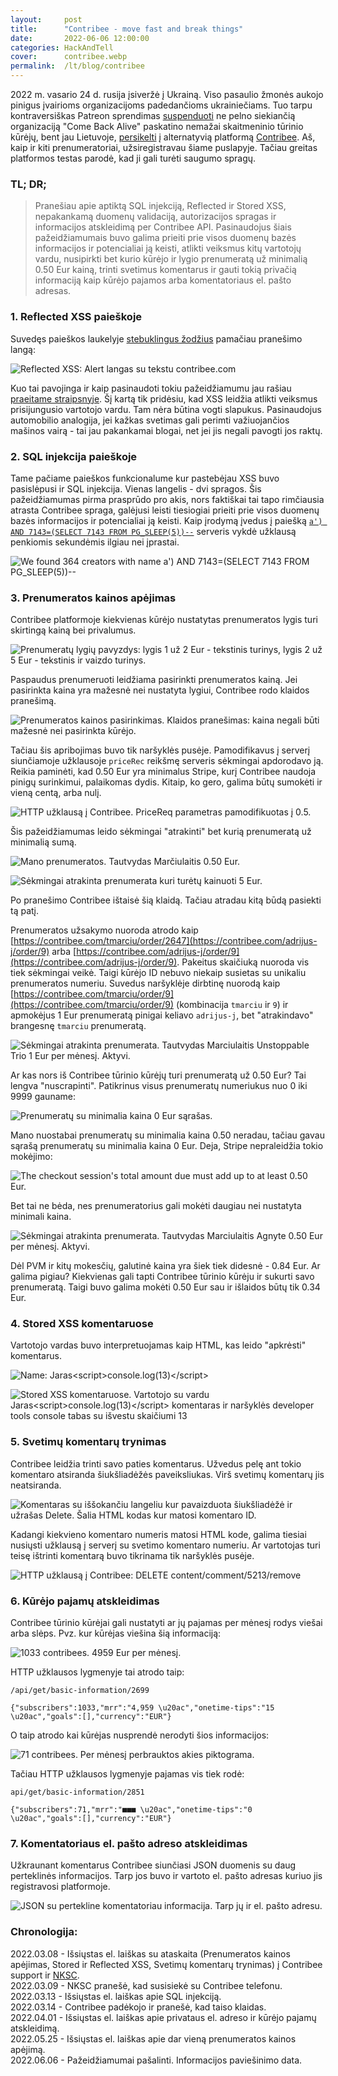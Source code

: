 ```yaml
---
layout:     post
title:      "Contribee - move fast and break things"
date:       2022-06-06 12:00:00
categories: HackAndTell
cover:      contribee.webp
permalink:  /lt/blog/contribee
---
```

2022 m. vasario 24 d. rusija įsiveržė į Ukrainą. Viso pasaulio žmonės aukojo pinigus įvairioms organizacijoms padedančioms ukrainiečiams. Tuo tarpu kontraversiškas Patreon sprendimas [suspenduoti](https://www.cnbc.com/2022/02/24/patreon-suspends-come-back-alive-page-for-ukrainian-army-donations.html) ne pelno siekiančią organizaciją "Come Back Alive" paskatino nemažai skaitmeninio tūrinio kūrėjų, bent jau Lietuvoje, [persikelti](https://twitter.com/yarlob/status/1498235520878624769) į alternatyvią platformą [Contribee](https://contribee.com). Aš, kaip ir kiti prenumeratoriai, užsiregistravau šiame puslapyje. Tačiau greitas platformos testas parodė, kad ji gali turėti saugumo spragų.

### TL; DR;

> Pranešiau apie aptiktą SQL injekciją, Reflected ir Stored XSS, nepakankamą duomenų validaciją, autorizacijos spragas ir informacijos atskleidimą per Contribee API. Pasinaudojus šiais pažeidžiamumais buvo galima prieiti prie visos duomenų bazės informacijos ir potencialiai ją keisti, atlikti veiksmus kitų vartotojų vardu, nusipirkti bet kurio kūrėjo ir lygio prenumeratą už minimalią 0.50 Eur kainą, trinti svetimus komentarus ir gauti tokią privačią informaciją kaip kūrėjo pajamos arba komentatoriaus el. pašto adresas.

### 1. Reflected XSS paieškoje

Suvedęs paieškos laukelyje [stebuklingus žodžius](https://contribee.com/search?q=%3Cscript%3Ealert%28document.domain%29%3C%2Fscript%3E) pamačiau pranešimo langą:

![Reflected XSS: Alert langas su tekstu contribee.com](contribee_reflected_xss.webp "Contribee reflected XSS")

Kuo tai pavojinga ir kaip pasinaudoti tokiu pažeidžiamumu jau rašiau [praeitame straipsnyje](/lt/blog/vz-slapukai). Šį kartą tik pridėsiu, kad XSS leidžia atlikti veiksmus prisijungusio vartotojo vardu. Tam nėra būtina vogti slapukus. Pasinaudojus automobilio analogija, jei kažkas svetimas gali perimti važiuojančios mašinos vairą - tai jau pakankamai blogai, net jei jis negali pavogti jos raktų.

### 2. SQL injekcija paieškoje

Tame pačiame paieškos funkcionalume kur pastebėjau XSS buvo pasislėpusi ir SQL injekcija. Vienas langelis - dvi spragos. Šis pažeidžiamumas pirma prasprūdo pro akis, nors faktiškai tai tapo rimčiausia atrasta Contribee spraga, galėjusi leisti tiesiogiai prieiti prie visos duomenų bazės informacijos ir potencialiai ją keisti. Kaip įrodymą įvedus į paiešką [`a') AND 7143=(SELECT 7143 FROM PG_SLEEP(5))--`](<https://contribee.com/search?q=a%27)%20AND%207143=(SELECT%207143%20FROM%20PG_SLEEP(5))-->) serveris vykdė užklausą penkiomis sekundėmis ilgiau nei įprastai.

![We found 364 creators with name a') AND 7143=(SELECT 7143 FROM PG_SLEEP(5))--](contribee_sql_result.webp "SQL injekcijos rezultatas")

### 3. Prenumeratos kainos apėjimas

Contribee platformoje kiekvienas kūrėjo nustatytas prenumeratos lygis turi skirtingą kainą bei privalumus.

![Prenumeratų lygių pavyzdys: lygis 1 už 2 Eur - tekstinis turinys, lygis 2 už 5 Eur - tekstinis ir vaizdo turinys.](contribee_lygiai.webp "Prenumeratų lygių pavyzdys")

Paspaudus prenumeruoti leidžiama pasirinkti prenumeratos kainą. Jei pasirinkta kaina yra mažesnė nei nustatyta lygiui, Contribee rodo klaidos pranešimą.

![Prenumeratos kainos pasirinkimas. Klaidos pranešimas: kaina negali būti mažesnė nei pasirinkta kūrėjo.](contribee_subscription_choose.webp "Prenumeratos kainos pasirinkimas")

Tačiau šis apribojimas buvo tik naršyklės pusėje. Pamodifikavus į serverį siunčiamoje užklausoje `priceRec` reikšmę serveris sėkmingai apdorodavo ją. Reikia paminėti, kad 0.50 Eur yra minimalus Stripe, kurį Contribee naudoja pinigų surinkimui, palaikomas dydis. Kitaip, ko gero, galima būtų sumokėti ir vieną centą, arba nulį.

![HTTP užklausą į Contribee. PriceReq parametras pamodifikuotas į 0.5.](contribee_subscription_intercept.png "HTTP užklausą į Contribee")

Šis pažeidžiamumas leido sėkmingai "atrakinti" bet kurią prenumeratą už minimalią sumą.

![Mano prenumeratos. Tautvydas Marčiulaitis 0.50 Eur.](contribee_subscription_my.webp "Nauja prenumerata už 0.50 Eur")

![Sėkmingai atrakinta prenumerata kuri turėtų kainuoti 5 Eur.](contribee_subscription_success.webp "Sekmingai atrakinome prenumeratą")

Po pranešimo Contribee ištaisė šią klaidą. Tačiau atradau kitą būdą pasiekti tą patį.

Prenumeratos užsakymo nuoroda atrodo kaip [https://contribee.com/tmarciu/order/2647](https://contribee.com/adrijus-j/order/9) arba [https://contribee.com/adrijus-j/order/9](https://contribee.com/adrijus-j/order/9). Pakeitus skaičiuką nuoroda vis tiek sėkmingai veikė. Taigi kūrėjo ID nebuvo niekaip susietas su unikaliu prenumeratos numeriu. Suvedus naršyklėje dirbtinę nuorodą kaip [https://contribee.com/tmarciu/order/9](https://contribee.com/tmarciu/order/9) (kombinacija `tmarciu` ir `9`) ir apmokėjus 1 Eur prenumeratą pinigai keliavo `adrijus-j`, bet "atrakindavo" brangesnę `tmarciu` prenumeratą.

![Sėkmingai atrakinta prenumerata. Tautvydas Marciulaitis Unstoppable Trio 1 Eur per mėnesį. Aktyvi.](contribee_tmarciu_adrijus.webp "Sėkmingai atrakinome prenumeratą")

Ar kas nors iš Contribee tūrinio kūrėjų turi prenumeratą už 0.50 Eur? Tai lengva "nuscrapinti". Patikrinus visus prenumeratų numeriukus nuo 0 iki 9999 gauname:

![Prenumeratų su minimalia kaina 0 Eur sąrašas.](contribee_scrape.png "Prenumeratų su minimalia kaina 0 Eur sąrašas.")

Mano nuostabai prenumeratų su minimalia kaina 0.50 neradau, tačiau gavau sąrašą prenumeratų su minimalia kaina 0 Eur. Deja, Stripe nepraleidžia tokio mokėjimo:

![The checkout session's total amount due must add up to at least 0.50 Eur.](contribee_stripe.webp "The checkout session's total amount due must add up to at least 0.50 Eur.")

Bet tai ne bėda, nes prenumeratorius gali mokėti daugiau nei nustatyta minimali kaina.

![Sėkmingai atrakinta prenumerata. Tautvydas Marciulaitis Agnyte 0.50 Eur per mėnesį. Aktyvi.](contribee_tmarciu_agnyte.webp "Sėkmingai atrakinome prenumeratą")

Dėl PVM ir kitų mokesčių, galutinė kaina yra šiek tiek didesnė - 0.84 Eur. Ar galima pigiau? Kiekvienas gali tapti Contribee tūrinio kūrėju ir sukurti savo prenumeratą. Taigi buvo galima mokėti 0.50 Eur sau ir išlaidos būtų tik 0.34 Eur.

### 4. Stored XSS komentaruose

Vartotojo vardas buvo interpretuojamas kaip HTML, kas leido "apkrėsti" komentarus.

![Name: Jaras&lt;script&gt;console.log(13)&lt;/script&gt;](contribee_name_xss.webp "Vartotojo vardas")

![Stored XSS komentaruose. Vartotojo su vardu Jaras&lt;script&gt;console.log(13)&lt;/script&gt; komentaras ir naršyklės developer tools console tabas su išvestu skaičiumi 13 ](contribee_comment_xss.webp "Stored XSS komentaruose")

### 5. Svetimų komentarų trynimas

Contribee leidžia trinti savo paties komentarus. Užvedus pelę ant tokio komentaro atsiranda šiukšliadėžės paveiksliukas. Virš svetimų komentarų jis neatsiranda.

![Komentaras su iššokančiu langeliu kur pavaizduota šiukšliadėžė ir užrašas Delete. Šalia HTML kodas kur matosi komentaro ID.](contribee_delete_comment_ui.webp "Komentaras")

Kadangi kiekvieno komentaro numeris matosi HTML kode, galima tiesiai nusiųsti užklausą į serverį su svetimo komentaro numeriu. Ar vartotojas turi teisę ištrinti komentarą buvo tikrinama tik naršyklės pusėje.

![HTTP užklausą į Contribee: DELETE content/comment/5213/remove](contribee_comment_request.webp "Užklausa ištrinti komentarą")

### 6. Kūrėjo pajamų atskleidimas

Contribee tūrinio kūrėjai gali nustatyti ar jų pajamas per mėnesį rodys viešai arba slėps. Pvz. kur kūrėjas viešina šią informaciją:

![1033 contribees. 4959 Eur per mėnesį.](contribee_public_income.webp "Viešos pajamos per mėnesį")

HTTP užklausos lygmenyje tai atrodo taip:

```
/api/get/basic-information/2699

{"subscribers":1033,"mrr":"4,959 \u20ac","onetime-tips":"15 \u20ac","goals":[],"currency":"EUR"}
```

O taip atrodo kai kūrėjas nusprendė nerodyti šios informacijos:

![71 contribees. Per mėnesį perbrauktos akies piktograma.](contribee_private_income.webp "Neviešos pajamos per mėnesį")

Tačiau HTTP užklausos lygmenyje pajamas vis tiek rodė:

```
api/get/basic-information/2851

{"subscribers":71,"mrr":"■■■ \u20ac","onetime-tips":"0 \u20ac","goals":[],"currency":"EUR"}
```

### 7. Komentatoriaus el. pašto adreso atskleidimas

Užkraunant komentarus Contribee siunčiasi JSON duomenis su daug perteklinės informacijos. Tarp jos buvo ir vartoto el. pašto adresas kuriuo jis registravosi platformoje.

![JSON su pertekline komentatoriau informacija. Tarp jų ir el. pašto adresu.](contribee_comment_email.webp "Komentatoriaus el. pašto adresas")

### Chronologija:

2022.03.08 - Išsiųstas el. laiškas su ataskaita (Prenumeratos kainos apėjimas, Stored ir Reflected XSS, Svetimų komentarų trynimas) į Contribee support ir [NKSC](https://www.nksc.lt/).  
2022.03.09 - NKSC pranešė, kad susisiekė su Contribee telefonu.  
2022.03.13 - Išsiųstas el. laiškas apie SQL injekciją.  
2022.03.14 - Contribee padėkojo ir pranešė, kad taiso klaidas.  
2022.04.01 - Išsiųstas el. laiškas apie privataus el. adreso ir kūrėjo pajamų atskleidimą.  
2022.05.25 - Išsiųstas el. laiškas apie dar vieną prenumeratos kainos apėjimą.  
2022.06.06 - Pažeidžiamumai pašalinti. Informacijos paviešinimo data.  

